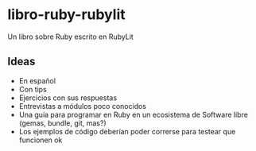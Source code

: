 libro-ruby-rubylit
==================

Un libro sobre Ruby escrito en RubyLit

Ideas
-----

* En español
* Con tips
* Ejercicios con sus respuestas
* Entrevistas a módulos poco conocidos
* Una guía para programar en Ruby en un ecosistema de Software libre (gemas, bundle, git, mas?)
* Los ejemplos de código deberían poder correrse para testear que funcionen ok

